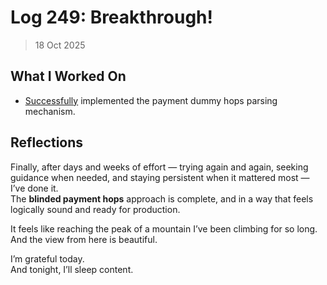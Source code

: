 # Log 249: Breakthrough!

> 18 Oct 2025

## What I Worked On

- [Successfully] implemented the payment dummy hops parsing mechanism.

## Reflections

Finally, after days and weeks of effort — trying again and again, seeking
guidance when needed, and staying persistent when it mattered most — I’ve done
it.  
The **blinded payment hops** approach is complete, and in a way that feels
logically sound and ready for production.

It feels like reaching the peak of a mountain I’ve been climbing for so long.  
And the view from here is beautiful.

I’m grateful today.  
And tonight, I’ll sleep content.

[Successfully]: https://github.com/shaavan/rust-lightning/commits/pay-dummy-14
